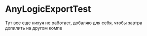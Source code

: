 # AnyLogicExportTest

Тут все еще нихуя не работает, добаляю для себя, чтобы завтра допилить на другом компе
